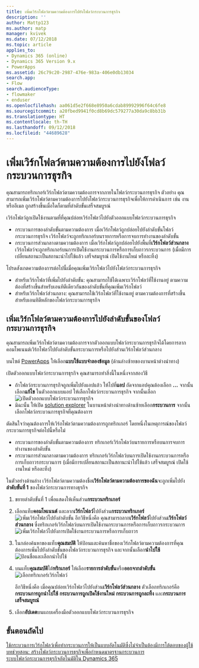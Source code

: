 ```yaml
---
title: เพิ่มเวิร์กโฟลว์ตามความต้องการไปยังโฟลว์กระบวนการธุรกิจ
description: ''
author: Mattp123
ms.author: matp
manager: kvivek
ms.date: 07/12/2018
ms.topic: article
applies_to:
- Dynamics 365 (online)
- Dynamics 365 Version 9.x
- PowerApps
ms.assetid: 26c79c20-2987-476e-983a-406e0db13034
search.app:
- Flow
search.audienceType:
- flowmaker
- enduser
ms.openlocfilehash: aa061d5e2f668e8950a6cdab89992996f64c6fe8
ms.sourcegitcommit: a20fbed9941f0cd8b69dc579277a30da9c8bb31b
ms.translationtype: HT
ms.contentlocale: th-TH
ms.lasthandoff: 09/12/2018
ms.locfileid: "44689628"
---
```

# <a name="add-an-on-demand-workflow-to-a-business-process-flow"></a>เพิ่มเวิร์กโฟลว์ตามความต้องการไปยังโฟลว์กระบวนการธุรกิจ

คุณสามารถทริกเกอร์เวิร์กโฟลว์ตามความต้องการจากภายในโฟลว์กระบวนการธุรกิจ ตัวอย่าง คุณสามารถเพิ่มเวิร์กโฟลว์ตามความต้องการไปยังโฟลว์กระบวนการธุรกิจเพื่อให้การดำเนินการ เช่น งานหรืออีเมล ถูกสร้างขึ้นเมื่อใดก็ตามที่ลำดับขั้นเสร็จสมบูรณ์ 

เวิร์กโฟลว์ถูกเปิดใช้งานตามที่ที่คุณปล่อยเวิร์กโฟลว์ไปยังตัวออกแบบโฟลว์กระบวนการธุรกิจ
- กระบวนการของลำดับขั้นตามความต้องการ เมื่อเวิร์กโฟลว์ถูกปล่อยไปยังลำดับขั้นโฟลว์กระบวนการธุรกิจ เวิร์กโฟลว์จะถูกทริกเกอร์บนรายการหรือการจบการทำงานของลำดับขั้น 
- กระบวนการส่วนกลางตามความต้องการ เมื่อเวิร์กโฟลว์ถูกปล่อยไปยังพื้นที่**เวิร์กโฟลว์ส่วนกลาง** เวิร์กโฟลว์จะถูกทริกเกอร์บนการเปิดใช้งานกระบวนการหรือการเก็บถาวรกระบวนการ (เมื่อมีการเปลี่ยนสถานะเป็นสถานะนำไปใช้แล้ว เสร็จสมบูรณ์ เปิดใช้งานใหม่ หรือละทิ้ง) 

โปรดสังเกตความต้องการต่อไปนี้เมื่อคุณเพิ่มเวิร์กโฟลว์ไปยังโฟลว์กระบวนการธุรกิจ
- สำหรับเวิร์กโฟลว์ที่เพิ่มไปยังลำดับขั้น: คุณสามารถใช้ได้เฉพาะเวิร์กโฟลว์ที่ใช้งานอยู่ ตามความต้องที่สร้างขึ้นสำหรับเอนทิตีเดียวกันของลำดับขั้นที่คุณเพิ่มเวิร์กโฟลว์  
- สำหรับเวิร์กโฟลว์ส่วนกลาง: คุณสามารถใช้เวิร์กโฟลว์ที่ใช้งานอยู่ ตามความต้องการที่สร้างขึ้นสำหรับเอนทิตีหลักของโฟลว์กระบวนการธุรกิจ

## <a name="add-an-on-demand-workflow-to-a-business-process-flow-stage"></a>เพิ่มเวิร์กโฟลว์ตามความต้องการไปยังลำดับขั้นของโฟลว์กระบวนการธุรกิจ

คุณสามารถเพิ่มเวิร์กโฟลว์ตามความต้องการจากตัวออกแบบโฟลว์กระบวนการธุรกิจได้โดยการลากคอมโพเนนต์เวิร์กโฟลว์ไปยังลำดับขั้นกระบวนการหรือไปยังส่วนเวิร์กโฟลว์ส่วนกลาง 

บนไซต์ [PowerApps](https://web.powerapps.com) ให้เลือก**แบบใช้แบบจำลองข้อมูล** (ด้านล่างซ้ายของบานหน้าต่างนำทาง) 

เปิดตัวออกแบบโฟลว์กระบวนการธุรกิจ คุณสามารถทำสิ่งนี้ในหนึ่งจากสองวิธี
- ถ้าโฟลว์กระบวนการธุรกิจถูกเพิ่มไปยังแอปแล้ว ให้ไปที่**แอป** ถัดจากแอปคุณต้องเลือก **...**  จากนั้นเลือก**แก้ไข** ในตัวออกแบบแอป ให้เลือกโฟลว์กระบวนการธุรกิจ จากนั้นเลือก![เปิดตัวออกแบบโฟลว์กระบวนการธุรกิจ](media/dynamics365-open-designer.PNG)  
- มิฉะนั้น ให้เปิด [solution explorer](/powerapps/maker/model-driven-apps/advanced-navigation.md#solution-explorer) ในบานหน้าต่างนำทางด้านซ้ายเลือก**กระบวนการ** จากนั้นเลือกโฟลว์กระบวนการธุรกิจที่คุณต้องการ 

ตัดสินใจว่าคุณต้องการให้เวิร์กโฟลว์ตามความต้องการถูกทริกเกอร์ โดยหนึ่งในเหตุการณ์ของโฟลว์กระบวนการธุรกิจต่อไปนี้หรือไม่ 
- กระบวนการของลำดับขั้นตามความต้องการ ทริกเกอร์เวิร์กโฟลว์บนรายการหรือบนการจบการทำงานของลำดับขั้น 
- กระบวนการส่วนกลางตามความต้องการ ทริกเกอร์เวิร์กโฟลว์บนการเปิดใช้งานกระบวนการหรือการเก็บถาวรกระบวนการ (เมื่อมีการเปลี่ยนสถานะเป็นสถานะนำไปใช้แล้ว เสร็จสมบูรณ์ เปิดใช้งานใหม่ หรือละทิ้ง) 

ในตัวอย่างด้านล่าง เวิร์กโฟลว์ตามความต้องชื่อ**เวิร์กโฟลว์ตามความต้องการของฉัน**จะถูกเพิ่มไปยัง**ลำดับขั้นที่ 1** ของโฟลว์กระบวนการทางธุรกิจ 

1. ขยายลำดับขั้นที่ 1 เพื่อแสดงให้เห็นส่วน**กระบวนทริกเกอร์** 
2. เลือกแท็บ**คอมโพเนนต์** และลาก**เวิร์กโฟลว์**ไปยังส่วน**กระบวนทริกเกอร์**
    ![เพิ่มเวิร์กโฟลว์ไปยังลำดับขั้น](media/add-workflow-to-bpf-1.png) อีกวิธีหนึ่งคือ คุณสามารถลาก**เวิร์กโฟลว์**ไปยังส่วน**เวิร์กโฟลว์ส่วนกลาง** ซึ่งทริกเกอร์เวิร์กโฟลว์บนการเปิดใช้งานกระบวนการหรือการเก็บถาวรกระบวนการ
 ![เพิ่มเวิร์กโฟลว์ไปยังการเปิดใช้งานกระบวนการหรือการเก็บถาวร](media/add-workflow-to-bpf-global.png)
3. ในกล่องค้นหาของแท็บ**คุณสมบัติ** ให้ป้อนและค้นหาชื่อของเวิร์กโฟลว์ตามความต้องการที่คุณต้องการเพิ่มไปยังลำดับขั้นของโฟลว์กระบวนการธุรกิจ และจากนั้นเลือก**นำไปใช้**
    ![ป้อนชื่อและเลือกนำไปใช้](media/add-workflow-to-bpf-2.png)
4. บนแท็บ**คุณสมบัติ**ใต้**ทริกเกอร์** ให้เลือก**รายการลำดับขั้น**หรือ**ออกจากลำดับขั้น**  
    ![เลือกทริกเกอร์เวิร์กโฟลว์](media/workflow-trigger.png)
   
    อีกวิธีหนึ่งคือ เมื่อคุณปล่อยเวิร์กโฟลว์ไปยังส่วน**เวิร์กโฟลว์ส่วนกลาง** ตัวเลือกทริกเกอร์คือ**กระบวนการถูกนำไปใช้** **กระบวนการถูกเปิดใช้งานใหม่**  **กระบวนการถูกละทิ้ง** และ**กระบวนการเสร็จสมบูรณ์**

5. เลือก**อัปเดต**บนแถบเครื่องมือตัวออกแบบโฟลว์กระบวนการธุรกิจ
 
## <a name="next-steps"></a>ขั้นตอนถัดไป
[ใช้กระบวนการเวิร์กโฟลว์เพื่อทำกระบวนการให้เป็นแบบอัตโนมัติซึ่งไม่จำเป็นต้องมีการโต้ตอบของผู้ใช้](workflow-processes.md) <br/>
[บทช่วยสอน: สร้างโฟลว์กระบวนการธุรกิจเพื่อกำหนดมาตรฐานกระบวนการ](create-business-process-flow.md) <br/>
[ระบบโฟลว์กระบวนการธุรกิจอัตโนมัติใน Dynamics 365](https://blogs.msdn.microsoft.com/crm/2017/03/28/business-process-flow-automation-in-dynamics-365/)

